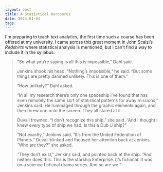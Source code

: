 ```yaml
---
layout: post
title: A Statistical Ouroborus
date: 2024-01-04
tags: 
---
```

I'm preparing to teach text analytics, the first time such a course has been offered at my university. I came across this  great moment in John Scalzi’s _Redshirts_ where statistical analysis is mentioned, but I can't find a way to include it in the syllabus:

> “So what you’re saying is all this is impossible,” Dahl said.
>
> Jenkins shook his head. “Nothing’s impossible,” he said. “But some things are pretty damned unlikely. This is one of them.”
>
> “How unlikely?” Dahl asked.
>
> “In all my research there’s only one spaceship I’ve found that has even remotely the same sort of statistical patterns for away missions,” Jenkins said. He rummaged through the graphic elements again, and then threw one onto the screen. They all stared at it.
>
> Duvall frowned. “I don’t recognize this ship,” she said. “And I thought I knew every type of ship we had. Is this a Dub U ship?”
>
> “Not exactly,” Jenkins said. “It’s from the United Federation of Planets.” Duvall blinked and focused her attention back at Jenkins. “Who are they?” she asked.
>
> “They don’t exist,” Jenkins said, and pointed back at the ship. “And neither does this. This is the starship Enterprise. It’s fictional. It was on a science fictional drama series. And so are we.”
